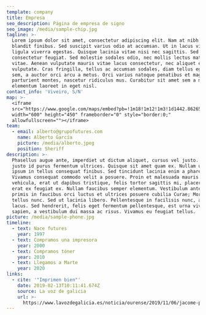 ```yaml
---
template: company
title: Empresa
seo_description: Página de empresa de signo
seo_image: /media/sample-chip.jpg
tagline: >-
  Lorem ipsum dolor sit amet, consectetur adipiscing elit. Nam at nibh et ligula
  blandit finibus. Sed suscipit varius odio at accumsan. Ut in lacus vitae
  ligula viverra egestas. Quisque lacinia vitae nisi nec sagittis. Sed interdum
  consectetur feugiat. Sed molestie sodales odio, nec mollis lectus mattis
  vitae. Aenean vulputate mauris vitae lacus consectetur, nec aliquet eros
  vulputate. Cras fringilla, tellus ac accumsan sodales, diam tellus egestas
  sem, a auctor orci arcu a metus. Orci varius natoque penatibus et magnis dis
  parturient montes, nascetur ridiculus mus. Curabitur sit amet sem a massa
  elementum laoreet in eget nisl.
contact_info: 'Viveiro, S/N'
map: >-
  <iframe
  src="https://www.google.com/maps/embed?pb=!1m18!1m12!1m3!1d1442.8626597602552!2d-7.588407802270183!3d43.674682197681065!2m3!1f0!2f0!3f0!3m2!1i1024!2i768!4f13.1!3m3!1m2!1s0xd321a950553e0b3%3A0xb14ff8945459f4e5!2sSIGNO%20TALLER%20DEL%20R%C3%93TULO%20(Grupo%20FUTURES)!5e0!3m2!1sen!2ses!4v1573121332642!5m2!1sen!2ses"
  width="600" height="450" frameborder="0" style="border:0;"
  allowfullscreen=""></iframe>
team:
  - email: alberto@grupofutures.com
    name: Alberto García
    picture: /media/alberto.jpeg
    position: Sheriff
description: >-
  Phasellus augue ante, imperdiet ut dictum aliquet, cursus vel justo. Duis sed
  justo id purus fermentum ultrices. Quisque sit amet quam ex. Nullam ultrices
  ipsum in tellus consequat finibus. Sed tincidunt lacinia enim a pharetra.
  Vivamus consequat commodo velit a posuere. Proin et malesuada mauris. Fusce
  vehicula, erat ut dapibus tristique, felis tortor sagittis mi, placerat ornare
  erat ex feugiat ex. Nullam faucibus semper elementum. Vestibulum ante ipsum
  primis in faucibus orci luctus et ultrices posuere cubilia Curae; Morbi at
  tellus nunc. Sed ut lacinia libero. Pellentesque in facilisis nunc, ac porta
  lacus. Sed hendrerit, felis eget fermentum pellentesque, est urna viverra
  sapien, a vestibulum dui massa ac risus. Vivamus eu feugiat tellus.
picture: /media/sample-phone.jpg
timeline:
  - text: Nace futures
    year: 1997
  - text: Compramos una impresora
    year: 2000
  - text: Compramos tóner
    year: 2010
  - text: Llegamos a Marte
    year: 2020
links:
  - cite: '"Imprimen bien"'
    date: 2019-02-13T10:11:41.674Z
    source: La voz de galicia
    url: >-
      https://www.lavozdegalicia.es/noticia/ourense/2019/11/06/jacome-propone-construir-ourense-mayor-rascacielos-espana/00031573036556246570366.htm
---
```

